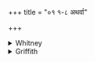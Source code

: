 +++
title = "०१ १-८ अथर्वा"

+++

<details><summary>Whitney</summary>

### Translation
1. The *bráhman* \[is\] its head, the *bṛhát* its back, the *vāmadevyá*  
the belly of the rice-mess; the meters \[are\] the (two) sides  
(wings?), truth its mouth; the *viṣṭārín* \[is\] a sacrifice born out  
of fervor (*tápas*).

### Notes
Ppp. reads *śiras* in **a**, and its **d** is *viṣṭā yajñas tapaso ‘dhi  
jātaḥ*. The comm. explains *brahman* as signifying here the *rathantara  
sāman*, and also *satyam* in **c** as "the *sāman* so called; or else  
the highest *brahman";* *viṣṭārín* he makes to mean  
*vistīryamāṇāvayava*.
</details>

<details><summary>Griffith</summary>

The head of this is prayer, its back the Brihat, Odanas's belly is the Vamadevya; Its face reality, its sides the metre, Vishtari sacrifice produced from fervour.
</details>
